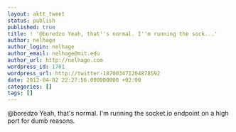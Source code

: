 ```yaml
---
layout: aktt_tweet
status: publish
published: true
title: ! '@boredzo Yeah, that''s normal. I''m running the sock...'
author: nelhage
author_login: nelhage
author_email: nelhage@mit.edu
author_url: http://nelhage.com
wordpress_id: 1701
wordpress_url: http://twitter-187003471264878592
date: 2012-04-02 22:27:56.000000000 +02:00
categories: []
tags: []
---
```

@boredzo Yeah, that's normal. I'm running the socket.io endpoint on a high port for dumb reasons.
